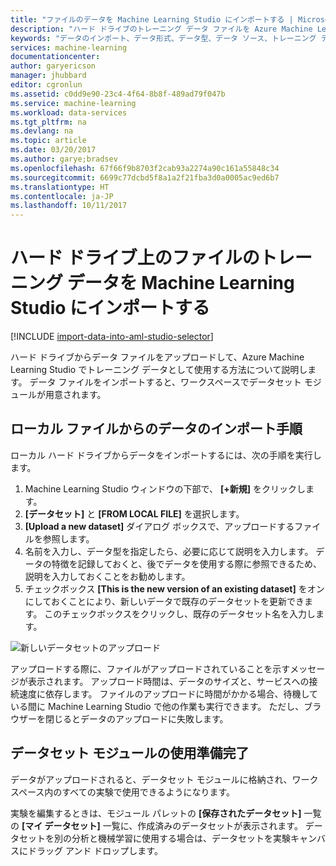 ```yaml
---
title: "ファイルのデータを Machine Learning Studio にインポートする | Microsoft Docs"
description: "ハード ドライブのトレーニング データ ファイルを Azure Machine Learning Studio にアップロードする方法について説明します。 これにより、ワークスペースにデータセット モジュールが作成されます。"
keywords: "データのインポート、データ形式、データ型、データ ソース、トレーニング データ"
services: machine-learning
documentationcenter: 
author: garyericson
manager: jhubbard
editor: cgronlun
ms.assetid: c0dd9e90-23c4-4f64-8b8f-489ad79f047b
ms.service: machine-learning
ms.workload: data-services
ms.tgt_pltfrm: na
ms.devlang: na
ms.topic: article
ms.date: 03/20/2017
ms.author: garye;bradsev
ms.openlocfilehash: 67f66f9b8703f2cab93a2274a90c161a55848c34
ms.sourcegitcommit: 6699c77dcbd5f8a1a2f21fba3d0a0005ac9ed6b7
ms.translationtype: HT
ms.contentlocale: ja-JP
ms.lasthandoff: 10/11/2017
---
```

# <a name="import-training-data-from-a-file-on-your-hard-drive-into-machine-learning-studio"></a>ハード ドライブ上のファイルのトレーニング データを Machine Learning Studio にインポートする
[!INCLUDE [import-data-into-aml-studio-selector](../../../includes/machine-learning-import-data-into-aml-studio.md)]

ハード ドライブからデータ ファイルをアップロードして、Azure Machine Learning Studio でトレーニング データとして使用する方法について説明します。 データ ファイルをインポートすると、ワークスペースでデータセット モジュールが用意されます。

## <a name="steps-to-import-data-from-a-local-file"></a>ローカル ファイルからのデータのインポート手順
ローカル ハード ドライブからデータをインポートするには、次の手順を実行します。

1. Machine Learning Studio ウィンドウの下部で、 **[+新規]** をクリックします。
2. **[データセット]** と **[FROM LOCAL FILE]** を選択します。
3. **[Upload a new dataset]** ダイアログ ボックスで、アップロードするファイルを参照します。
4. 名前を入力し、データ型を指定したら、必要に応じて説明を入力します。 データの特徴を記録しておくと、後でデータを使用する際に参照できるため、説明を入力しておくことをお勧めします。
5. チェックボックス **[This is the new version of an existing dataset]** をオンにしておくことにより、新しいデータで既存のデータセットを更新できます。 このチェックボックスをクリックし、既存のデータセット名を入力します。

![新しいデータセットのアップロード](./media/import-data-from-local-file/upload-dataset.png)

アップロードする際に、ファイルがアップロードされていることを示すメッセージが表示されます。 アップロード時間は、データのサイズと、サービスへの接続速度に依存します。 ファイルのアップロードに時間がかかる場合、待機している間に Machine Learning Studio で他の作業も実行できます。 ただし、ブラウザーを閉じるとデータのアップロードに失敗します。

## <a name="dataset-module-is-ready-for-use"></a>データセット モジュールの使用準備完了
データがアップロードされると、データセット モジュールに格納され、ワークスペース内のすべての実験で使用できるようになります。

実験を編集するときは、モジュール パレットの **[保存されたデータセット]** 一覧の **[マイ データセット]** 一覧に、作成済みのデータセットが表示されます。 データセットを別の分析と機械学習に使用する場合は、データセットを実験キャンバスにドラッグ アンド ドロップします。
